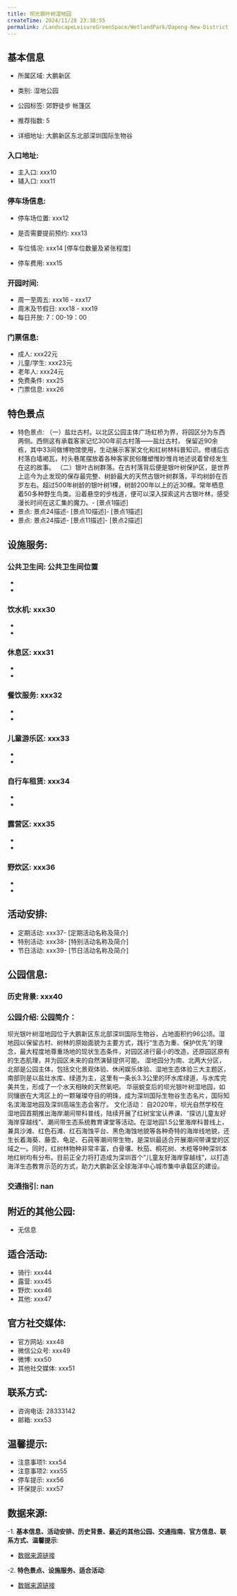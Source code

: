 ```yaml
---
title: 坝光银叶树湿地园
createTime: 2024/11/28 23:38:55
permalink: /LandscapeLeisureGreenSpace/WetlandPark/Dapeng-New-District-Baguang-Silver-Leaf-Tree-Wetland-Park/
---
```


<ImageCard
  image="https://cgj.sz.gov.cn/img/4/4005/4005825/10774929.jpg"
  title="坝光银叶树湿地园"
  description="坝光银叶树湿地园位于大鹏新区东北部深圳国际生物谷，占地面积约96公顷。湿地园以保留古村、树林的原始面貌为主要方式，践行“生态为重、"
  href="/"
  author="深圳公园"
  date="2024/11/28"
/>

## 基本信息

- 所属区域: 大鹏新区

- 类别: 湿地公园

- 公园标签: 郊野徒步 帐篷区

- 推荐指数: 5

- 详细地址: 大鹏新区东北部深圳国际生物谷

### 入口地址:
- 主入口: xxx10
- 辅入口: xxx11
### 停车场信息:
- 停车场位置: xxx12

- 是否需要提前预约: xxx13

- 车位情况: xxx14 [停车位数量及紧张程度]

- 停车费用: xxx15

### 开园时间:
- 周一至周五: xxx16 - xxx17
- 周末及节假日: xxx18 - xxx19
- 每日开放: 7：00-19：00

### 门票信息:
- 成人: xxx22元
- 儿童/学生: xxx23元
- 老年人: xxx24元
- 免费条件: xxx25
- 门票信息: xxx26
## 特色景点
- 特色景点: （一）盐灶古村。以北区公园主体广场虹桥为界，将园区分为东西两侧。西侧这有承载客家记忆300年前古村落——盐灶古村， 保留近90余栋，其中33间做博物馆使用，生动展示客家文化和红树林科普知识。修缮后古村落白墙褐瓦，村头巷尾摆放着各种客家民俗雕塑惟妙惟肖地述说着曾经发生在这的故事。
（二）银叶古树群落。在古村落背后便是银叶树保护区，是世界上迄今为止发现的保存最完整、树龄最大的天然古银叶树群落，平均树龄在百岁左右。超过500年树龄的银叶树1棵，树龄200年以上的近30棵。常年栖息着50多种野生鸟类。沿着悬空的步栈道，便可以深入探索这片古银叶林，感受漫长时间在这汇集的魔力。- [景点1描述]
- 景点: 景点24描述- [景点10描述]- [景点1描述]
- 景点: 景点24描述- [景点11描述]- [景点2描述]
## 设施服务:
### 公共卫生间: 公共卫生间位置
- 
- 
### 饮水机: xxx30
- 
- 
### 休息区: xxx31
- 
- 
### 餐饮服务: xxx32
- 
- 
### 儿童游乐区: xxx33
- 
- 
### 自行车租赁: xxx34
- 
- 
### 露营区: xxx35
- 
- 
### 野炊区: xxx36

- 
- 
## 活动安排:
- 定期活动: xxx37- [定期活动名称及简介]
- 特别活动: xxx38- [特别活动名称及简介]
- 节日活动: xxx39- [节日活动名称及简介]
## 公园信息:
### 历史背景: xxx40
### 公园介绍: 公园简介：
坝光银叶树湿地园位于大鹏新区东北部深圳国际生物谷，占地面积约96公顷。湿地园以保留古村、树林的原始面貌为主要方式，践行“生态为重、保护优先”的理念，最大程度地尊重场地的现状生态条件，对园区进行最小的改造，还原园区原有的生态肌理，并为园区未来的自然演替提供可能。
湿地园分为南、北两大分区，北部是公园主体，包括文化景观体验、休闲娱乐体验、湿地生态体验三大主题区，南部则是以盐灶水库、绿道为主，这里有一条长3.3公里的环水库绿道，与水库完美共生，形成了一个水天相映的天然氧吧。
华丽蜕变后的坝光银叶树湿地园，如同镶嵌在大湾区上的一颗璀璨夺目的明珠，成为深圳国际生物谷生态名片，国际知名滨海湿地园及深圳高端生态会客厅。
文化活动：
自2020年，坝光自然学校在湿地园首期推出海岸潮间带科普线，陆续开展了红树宝宝认养课、“探访儿童友好海岸穿越线”、潮间带生态系统教育课堂等活动。在湿地园1.5公里海岸科普线上，兼具沙滩、红色石滩、红石海蚀平台、黑色海蚀地貌等各种奇特的海岸线地貌，还生长着海葵、藤壶、龟足、石莼等潮间带生物，是深圳最适合开展潮间带课堂的区域之一。同时，红树林物种非常丰富，白骨壤、秋茄、桐花树、木榄等9种深圳本地红树均有分布。目前正全力将打造成为深圳首个“儿童友好海岸穿越线”，以打造海洋生态教育示范的方式，助力大鹏新区全球海洋中心城市集中承载区的建设。
### 交通指引: nan

## 附近的其他公园:
- 无信息

## 适合活动:
- 骑行: xxx44
- 露营: xxx45
- 野炊: xxx46
- 其他: xxx47

## 官方社交媒体:
- 官方网站: xxx48
- 微信公众号: xxx49
- 微博: xxx50
- 其他社交媒体: xxx51

## 联系方式:
- 咨询电话: 28333142
- 邮箱: xxx53

## 温馨提示:
- 注意事项1: xxx54
- 注意事项2: xxx55
- 停车提示: xxx56
- 环保提示: xxx57

## 数据来源:
-1. **基本信息、活动安排、历史背景、最近的其他公园、交通指南、官方信息、联系方式、温馨提示**:
- [数据来源链接](xxx58)

-2. **特色景点、设施服务、适合活动**:
- [数据来源链接](xxx58)

